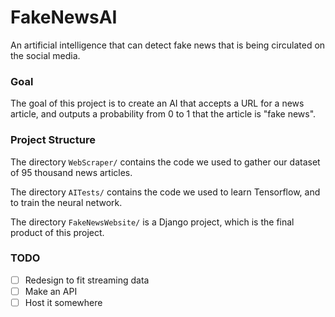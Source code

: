 # FakeNewsAI
An artificial intelligence that can detect fake news that is being circulated on the social media.

### Goal
The goal of this project is to create an AI that accepts a URL for a news article, and outputs
a probability from 0 to 1 that the article is "fake news".

### Project Structure

The directory `WebScraper/` contains the code we used to gather our dataset of 95 thousand news articles.

The directory `AITests/` contains the code we used to learn Tensorflow, and to train the neural network.

The directory `FakeNewsWebsite/` is a Django project, which is the final product of this project.


### TODO
- [ ] Redesign to fit streaming data
- [ ] Make an API
- [ ] Host it somewhere
